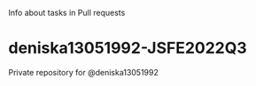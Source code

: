 Info about tasks in Pull requests
# deniska13051992-JSFE2022Q3
Private repository for @deniska13051992
